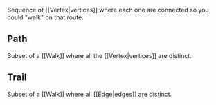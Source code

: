 Sequence of [[Vertex|vertices]] where each one are connected so you could "walk" on that route.


## Path
Subset of a [[Walk]] where all the [[Vertex|vertices]] are distinct.



## Trail
Subset of a [[Walk]] where all [[Edge|edges]] are distinct.
